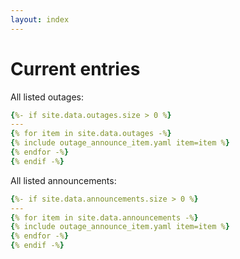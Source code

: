 ```yaml
---
layout: index
---
```


# Current entries

All listed outages:

````yaml
{%- if site.data.outages.size > 0 %}
---
{% for item in site.data.outages -%}
{% include outage_announce_item.yaml item=item %}
{% endfor -%}
{% endif -%}
````

All listed announcements:

````yaml
{%- if site.data.announcements.size > 0 %}
---
{% for item in site.data.announcements -%}
{% include outage_announce_item.yaml item=item %}
{% endfor -%}
{% endif -%}
````

